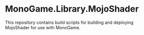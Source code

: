 # MonoGame.Library.MojoShader

This repository contains build scripts for building and deploying MojoShader for use with MonoGame.
